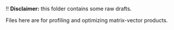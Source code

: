 :bangbang: **Disclaimer:** this folder contains some raw drafts.

Files here are for profiling and optimizing matrix-vector products.
